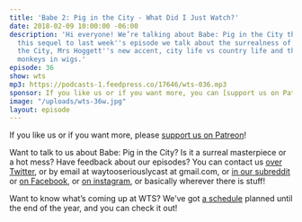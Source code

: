 ```yaml
---
title: 'Babe 2: Pig in the City - What Did I Just Watch?'
date: 2018-02-09 10:00:00 -06:00
description: 'Hi everyone! We’re talking about Babe: Pig in the City this week. In
  this sequel to last week''s episode we talk about the surrealness of Babe: Pig in
  the City, Mrs Hoggett''s new accent, city life vs country life and the ethics of
  monkeys in wigs.'
episode: 36
show: wts
mp3: https://podcasts-1.feedpress.co/17646/wts-036.mp3
sponsor: If you like us or if you want more, you can [support us on Patreon](https://www.patreon.com/clockworkscast)!
image: "/uploads/wts-36w.jpg"
layout: episode
---
```


If you like us or if you want more, please [support us on Patreon](https://www.patreon.com/clockworkscast)!

Want to talk to us about Babe: Pig in the City? Is it a surreal masterpiece or a hot mess? Have feedback about our episodes? You can contact us [over Twitter](http://www.twitter.com/wtscast), or by email at waytooseriouslycast at gmail.com, or [in our subreddit](https://www.reddit.com/r/Goodstuff_fm/) or [on Facebook](http://www.facebook.com/wtscast), or [on instagram](https://www.instagram.com/waytooseriously/), or basically wherever there is stuff!

Want to know what’s coming up at WTS? We’ve got [a schedule](https://docs.google.com/document/d/1f6fvTgbzQOCUD_potL6mWClmSC3D2cOBgKz36OwSC68) planned until the end of the year, and you can check it out!
